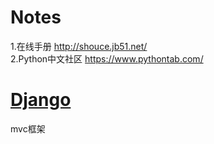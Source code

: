 Notes
=====

1.在线手册 http://shouce.jb51.net/  
2.Python中文社区 https://www.pythontab.com/


<a href="https://github.com/izoeys/Notes/tree/master/python/django">Django</a>
=====

mvc框架